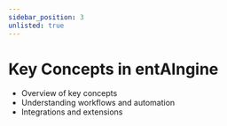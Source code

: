 ```yaml
---
sidebar_position: 3
unlisted: true
---
```


# Key Concepts in entAIngine

- Overview of key concepts
- Understanding workflows and automation
- Integrations and extensions
